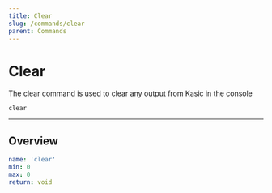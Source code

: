 ```yaml
---
title: Clear
slug: /commands/clear
parent: Commands
---
```


# Clear
The clear command is used to clear any output from Kasic in the console
```
clear
```
---
## Overview
```yaml
name: 'clear'
min: 0
max: 0
return: void
```